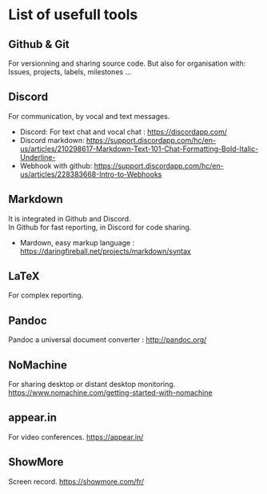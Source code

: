 # List of usefull tools

## Github & Git

For versionning and sharing source code.
But also for organisation with: Issues, projects, labels, milestones ...

## Discord

For communication, by vocal and text messages.
 - Discord: For text chat and vocal chat : https://discordapp.com/
 - Discord markdown: https://support.discordapp.com/hc/en-us/articles/210298617-Markdown-Text-101-Chat-Formatting-Bold-Italic-Underline-
 - Webhook with github: https://support.discordapp.com/hc/en-us/articles/228383668-Intro-to-Webhooks

## Markdown

It is integrated in Github and Discord.  
In Github for fast reporting, in Discord for code sharing.
- Mardown, easy markup language : https://daringfireball.net/projects/markdown/syntax

## LaTeX

For complex reporting.

## Pandoc
Pandoc a universal document converter : http://pandoc.org/

## NoMachine

For sharing desktop or distant desktop monitoring. https://www.nomachine.com/getting-started-with-nomachine

## appear.in

For video conferences. https://appear.in/

## ShowMore

Screen record. https://showmore.com/fr/
